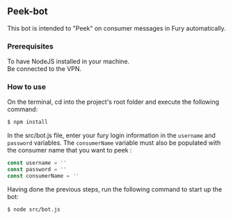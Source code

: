 
## Peek-bot


This bot is intended to "Peek" on consumer messages in Fury automatically.


### Prerequisites
To have NodeJS installed in your machine. <br>
Be connected to the VPN.


### How to use

On the terminal, cd into the project's root folder and execute the following command:
```sh
$ npm install
```

In the src/bot.js file, enter your fury login information in the ```username``` and ```password``` variables. The ```consumerName``` variable must also be populated with the consumer name
that you want to peek :
```Javascript
const username = ''
const password = ''
const consumerName = ''
```

Having done the previous steps, run the following command to start up the bot:
```sh
$ node src/bot.js
````

